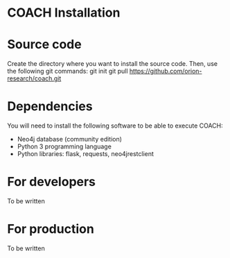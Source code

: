﻿# COACH Installation

# Source code
Create the directory where you want to install the source code.
Then, use the following git commands:
git init
git pull https://github.com/orion-research/coach.git

# Dependencies
You will need to install the following software to be able to execute COACH:
- Neo4j database (community edition)
- Python 3 programming language
- Python libraries: flask, requests, neo4jrestclient

# For developers
To be written

# For production
To be written